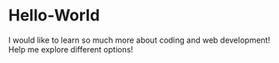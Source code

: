 # Hello-World
I would like to learn so much more about coding and web development! Help me explore different options!
